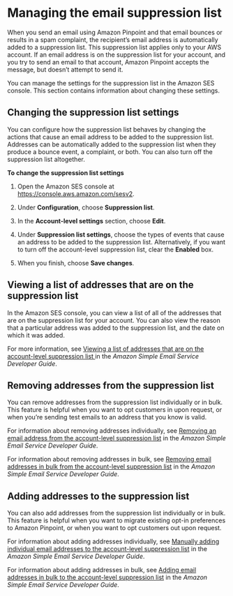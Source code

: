 # Managing the email suppression list<a name="channels-email-manage-suppression-list"></a>

When you send an email using Amazon Pinpoint and that email bounces or results in a spam complaint, the recipient’s email address is automatically added to a suppression list\. This suppression list applies only to your AWS account\. If an email address is on the suppression list for your account, and you try to send an email to that account, Amazon Pinpoint accepts the message, but doesn’t attempt to send it\.

You can manage the settings for the suppression list in the Amazon SES console\. This section contains information about changing these settings\.

## Changing the suppression list settings<a name="channels-email-manage-suppression-list-settings"></a>

You can configure how the suppression list behaves by changing the actions that cause an email address to be added to the suppression list\. Addresses can be automatically added to the suppression list when they produce a bounce event, a complaint, or both\. You can also turn off the suppression list altogether\.

**To change the suppression list settings**

1. Open the Amazon SES console at [https://console\.aws\.amazon\.com/sesv2](https://console.aws.amazon.com/sesv2)\.

1. Under **Configuration**, choose **Suppression list**\.

1. In the **Account\-level settings** section, choose **Edit**\.

1. Under **Suppression list settings**, choose the types of events that cause an address to be added to the suppression list\. Alternatively, if you want to turn off the account\-level suppression list, clear the **Enabled** box\.

1. When you finish, choose **Save changes**\.

## Viewing a list of addresses that are on the suppression list<a name="channels-email-manage-suppression-list-view"></a>

In the Amazon SES console, you can view a list of all of the addresses that are on the suppression list for your account\. You can also view the reason that a particular address was added to the suppression list, and the date on which it was added\.

For more information, see [Viewing a list of addresses that are on the account\-level suppression list ](https://docs.aws.amazon.com/ses/latest/dg/sending-email-suppression-list.html#sending-email-suppression-list-view-entries) in the *Amazon Simple Email Service Developer Guide*\.

## Removing addresses from the suppression list<a name="channels-email-manage-suppression-list-removing"></a>

You can remove addresses from the suppression list individually or in bulk\. This feature is helpful when you want to opt customers in upon request, or when you’re sending test emails to an address that you know is valid\.

For information about removing addresses individually, see [Removing an email address from the account\-level suppression list](https://docs.aws.amazon.com/ses/latest/dg/sending-email-suppression-list.html#sending-email-suppression-list-manual-delete) in the *Amazon Simple Email Service Developer Guide*\.

For information about removing addresses in bulk, see [Removing email addresses in bulk from the account\-level suppression list](https://docs.aws.amazon.com/ses/latest/dg/sending-email-suppression-list.html#sending-email-suppression-list-manual-delete-bulk) in the *Amazon Simple Email Service Developer Guide*\.

## Adding addresses to the suppression list<a name="channels-email-manage-suppression-list-adding"></a>

You can also add addresses from the suppression list individually or in bulk\. This feature is helpful when you want to migrate existing opt\-in preferences to Amazon Pinpoint, or when you want to opt customers out upon request\.

For information about adding addresses individually, see [Manually adding individual email addresses to the account\-level suppression list](https://docs.aws.amazon.com/ses/latest/dg/sending-email-suppression-list.html#sending-email-suppression-list-manual-add) in the *Amazon Simple Email Service Developer Guide*\.

For information about adding addresses in bulk, see [Adding email addresses in bulk to the account\-level suppression list](https://docs.aws.amazon.com/ses/latest/dg/sending-email-suppression-list.html#sending-email-suppression-list-manual-add-bulk) in the *Amazon Simple Email Service Developer Guide*\.